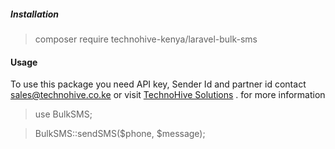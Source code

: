 ##### Installation
>composer require technohive-kenya/laravel-bulk-sms


#### Usage
To use this package you need API key, Sender Id and partner id
 contact <sales@technohive.co.ke> or visit [TechnoHive Solutions](https://technohive.co.ke) . for 
more information

>use BulkSMS;

>BulkSMS::sendSMS($phone, $message);